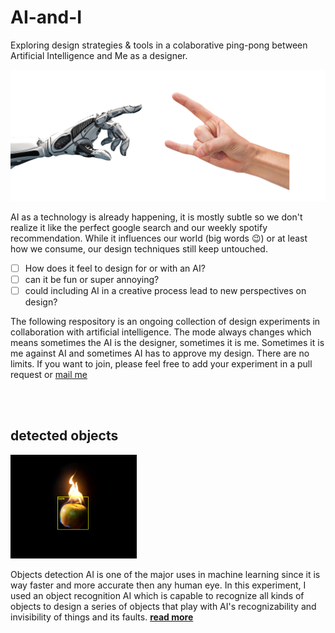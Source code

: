 # AI-and-I
Exploring design strategies &amp; tools in a colaborative ping-pong between Artificial Intelligence and Me as a designer.

![ai and i](img/robot-metal-hand.jpg)

AI as a technology is already happening, it is mostly subtle so we don't realize it like the perfect google search and our weekly spotify recommendation. While it influences our world (big words 😉) or at least how we consume, our design techniques still keep untouched. 

- [ ] How does it feel to design for or with an AI? 
- [ ] can it be fun or super annoying?  
- [ ] could including AI in a creative process lead to new perspectives on design?

The following respository is an ongoing collection of design experiments in collaboration with artificial intelligence. 
The mode always changes which means sometimes the AI is the designer, sometimes it is me. Sometimes it is me against AI and sometimes AI has to approve my design. There are no limits. If you want to join, please feel free to add your experiment in a pull request or [mail me](mailto:ciao@pl80.cc?subject=[GitHub]AI%20and%20I)



<br>
<br>

## detected objects
<img src="img/real-apple-png.png" width="40%">  

Objects detection AI is one of the major uses in machine learning since it is way faster and more accurate then any human eye. In this experiment, I used an object recognition AI which is capable to recognize all kinds of objects to design a series of objects that play with AI's recognizability and invisibility of things and its faults. [**read more**](detected-objects/README.md)  
